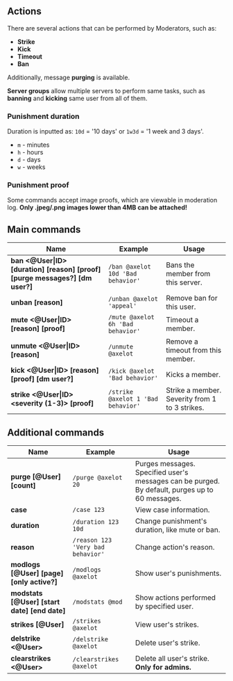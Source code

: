 ## Actions

There are several actions that can be performed by Moderators, such as:
- **Strike**
- **Kick**
- **Timeout**
- **Ban**

Additionally, message **purging** is available.

**Server groups** allow multiple servers to perform same tasks, such as **banning** and **kicking** same user from all of them.  

### Punishment duration

Duration is inputted as: `10d` = '10 days' or `1w3d` = '1 week and 3 days'.  
- `m` - minutes
- `h` - hours
- `d` - days
- `w` - weeks

### Punishment proof

Some commands accept image proofs, which are viewable in moderation log. **Only .jpeg/.png images lower than 4MB can be attached!**

## Main commands

Name                             | Example                             | Usage
-------------------------------- | ----------------------------------- | --------------------------
**ban <@User\|ID> [duration] [reason] [proof] [purge messages?] [dm user?]** | `/ban @axelot 10d 'Bad behavior'` | Bans the member from this server.
**unban <ID> [reason]** | `/unban @axelot 'appeal'` | Remove ban for this user.
**mute <@User\|ID> <duration> [reason] [proof]** | `/mute @axelot 6h 'Bad behavior'` | Timeout a member.
**unmute <@User\|ID> [reason]** | `/unmute @axelot` | Remove a timeout from this member.
**kick <@User\|ID> [reason] [proof] [dm user?]** | `/kick @axelot 'Bad behavior'` | Kicks a member.
**strike <@User\|ID> <severity (1-3)> <reason> [proof]** | `/strike @axelot 1 'Bad behavior'` | Strike a member. Severity from 1 to 3 strikes.

## Additional commands

Name                             | Example                             | Usage
-------------------------------- | ----------------------------------- | --------------------------
**purge [@User] [count]** | `/purge @axelot 20` | Purges messages. Specified user's messages can be purged. By default, purges up to 60 messages.
**case <case ID>** | `/case 123` | View case information.
**duration <case ID> <duration>** | `/duration 123 10d` | Change punishment's duration, like mute or ban.
**reason <case ID> <reason>** | `/reason 123 'Very bad behavior'` | Change action's reason.
**modlogs [@User] [page] [only active?]** | `/modlogs @axelot` | Show user's punishments.
**modstats [@User] [start date] [end date]** | `/modstats @mod` | Show actions performed by specified user.
**strikes [@User]** | `/strikes @axelot` | View user's strikes.
**delstrike <@User>** | `/delstrike @axelot` | Delete user's strike.
**clearstrikes <@User>** | `/clearstrikes @axelot` | Delete all user's strike. **Only for admins.**
